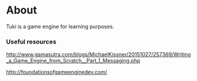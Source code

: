 # About #

Tuki is a game engine for learning purposes.

### Useful resources ###

http://www.gamasutra.com/blogs/MichaelKissner/20151027/257369/Writing_a_Game_Engine_from_Scratch__Part_1_Messaging.php

http://foundationsofgameenginedev.com/
